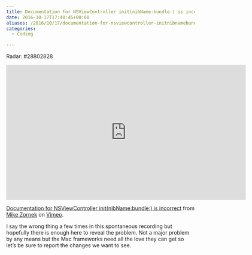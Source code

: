 ```yaml
---
title: Documentation for NSViewController init(nibName:bundle:) is incorrect
date: 2016-10-17T17:48:45+00:00
aliases: /2016/10/17/documentation-for-nsviewcontroller-initnibnamebundle-is-incorrect/
categories:
  - Coding

---
```

Radar: #28802828

<iframe src="https://player.vimeo.com/video/187585476" width="640" height="360" frameborder="0" webkitallowfullscreen mozallowfullscreen allowfullscreen></iframe>

[Documentation for NSViewController init(nibName:bundle:) is incorrect][1] from [Mike Zornek][2] on [Vimeo][3].

I say the wrong thing a few times in this spontaneous recording but hopefully there is enough here to reveal the problem. Not a major problem by any means but the Mac frameworks need all the love they can get so let&#8217;s be sure to report the changes we want to see.

 [1]: https://vimeo.com/187585476
 [2]: https://vimeo.com/zorn711
 [3]: https://vimeo.com